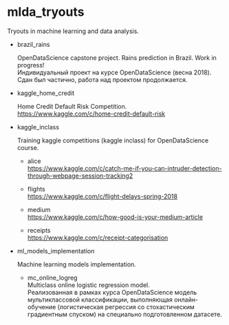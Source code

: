 # mlda_tryouts
Tryouts in machine learning and data analysis.

* brazil_rains

  OpenDataScience capstone project. Rains prediction in Brazil. Work in progress!<br>
  Индивидуальный проект на курсе OpenDataScience (весна 2018). Сдан был частично, работа над проектом продолжается.

* kaggle_home_credit

  Home Credit Default Risk Competition.<br>
  https://www.kaggle.com/c/home-credit-default-risk

* kaggle_inclass

  Training kaggle competitions (kaggle inclass) for OpenDataScience course.
  
    - alice<br>
    https://www.kaggle.com/c/catch-me-if-you-can-intruder-detection-through-webpage-session-tracking2
    
    - flights<br>
    https://www.kaggle.com/c/flight-delays-spring-2018
    
    - medium<br>
    https://www.kaggle.com/c/how-good-is-your-medium-article
    
    - receipts<br>
    https://www.kaggle.com/c/receipt-categorisation
    
* ml_models_implementation

  Machine learning models implementation.
  
  - mc_online_logreg<br>
  Multiclass online logistic regression model.<br>
  Реализованная в рамках курса OpenDataScience модель мультиклассовой классификации, выполняющая онлайн-обучение
  (логистическая регрессия со стохастическим градиентным спуском) на специально подготовленном датасете. 
